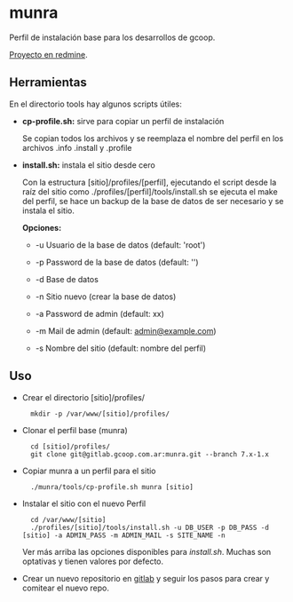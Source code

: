 # munra

Perfil de instalación base para los desarrollos de gcoop.

[Proyecto en redmine](http://redmine.gcoop.com.ar:8080/redmine/projects/munra).

## Herramientas

En el directorio tools hay algunos scripts útiles:

* **cp-profile.sh:** sirve para copiar un perfil de instalación

    Se copian todos los archivos y se reemplaza el nombre del perfil en los
    archivos .info .install y .profile

* **install.sh:** instala el sitio desde cero

    Con la estructura [sitio]/profiles/[perfil], ejecutando el script desde la
    raíz del sitio como ./profiles/[perfil]/tools/install.sh se ejecuta el make
    del perfil, se hace un backup de la base de datos de ser necesario y se
    instala el sitio.

    **Opciones:**
    * -u      Usuario de la base de datos (default: 'root')

    * -p      Password de la base de datos (default: '')

    * -d      Base de datos

    * -n      Sitio nuevo (crear la base de datos)

    * -a      Password de admin (default: xx)

    * -m      Mail de admin (default: admin@example.com)

    * -s      Nombre del sitio (default: nombre del perfil)

## Uso

* Crear el directorio [sitio]/profiles/

        mkdir -p /var/www/[sitio]/profiles/

* Clonar el perfil base (munra)

        cd [sitio]/profiles/
        git clone git@gitlab.gcoop.com.ar:munra.git --branch 7.x-1.x

* Copiar munra a un perfil para el sitio

        ./munra/tools/cp-profile.sh munra [sitio]

* Instalar el sitio con el nuevo Perfil

        cd /var/www/[sitio]
        ./profiles/[sitio]/tools/install.sh -u DB_USER -p DB_PASS -d [sitio] -a ADMIN_PASS -m ADMIN_MAIL -s SITE_NAME -n

    Ver más arriba las opciones disponibles para *install.sh*. Muchas son
    optativas y tienen valores por defecto.

* Crear un nuevo repositorio en [gitlab](http://gitlab.gcoop.com.ar) y seguir
los pasos para crear y comitear el nuevo repo.
